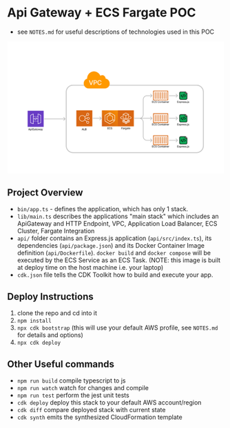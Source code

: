 # Api Gateway + ECS Fargate POC

- see `NOTES.md` for useful descriptions of technologies used in this POC

![Api Gateway and ECS Fargate POC Architecture Diagram](architecture.jpg)

## Project Overview

- `bin/app.ts` - defines the application, which has only 1 stack.
- `lib/main.ts` describes the applications "main stack" which includes an ApiGateway and HTTP Endpoint, VPC, Application Load Balancer, ECS Cluster, Fargate Integration
- `api/` folder contains an Express.js application (`api/src/index.ts`), its dependencies (`api/package.json`) and its Docker Container Image definition (`api/Dockerfile`). `docker build` and `docker compose` will be executed by the ECS Service as an ECS Task. (NOTE: this image is built at deploy time on the host machine i.e. your laptop)
- `cdk.json` file tells the CDK Toolkit how to build and execute your app.

## Deploy Instructions

1. clone the repo and cd into it
2. `npm install`
3. `npx cdk bootstrap` (this will use your default AWS profile, see `NOTES.md` for details and options)
4. `npx cdk deploy`

## Other Useful commands

- `npm run build` compile typescript to js
- `npm run watch` watch for changes and compile
- `npm run test` perform the jest unit tests
- `cdk deploy` deploy this stack to your default AWS account/region
- `cdk diff` compare deployed stack with current state
- `cdk synth` emits the synthesized CloudFormation template
